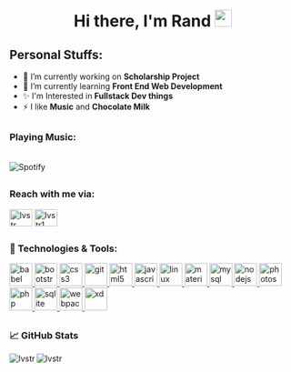 <h1 align="center">Hi there, I'm Rand <img src="https://raw.githubusercontent.com/sProDev/sProDev/master/images/wave.gif" width="30px"></h1>

## **Personal Stuffs:**
- 🔭 I’m currently working on **Scholarship Project**
- 🌱 I’m currently learning **Front End Web Development**
- ✨ I'm Interested in **Fullstack Dev things**
- ⚡ I like **Music** and **Chocolate Milk**



## <h3 align="left">Playing Music:</h3>

&nbsp; <br> ![Spotify](https://spotify-seven-rho.vercel.app/api/spotify)
  
## <h3 align="left">Reach with me via:</h3>

<p align="left">
<a href="https://twitter.com/lvstr__" target="blank"><img align="center" src="https://cdn.jsdelivr.net/npm/simple-icons@3.0.1/icons/twitter.svg" alt="lvstr__" height="30" width="40"/></a>
<a href="https://fb.com/lvstr1" target="blank"><img align="center" src="https://cdn.jsdelivr.net/npm/simple-icons@3.0.1/icons/facebook.svg" alt="lvstr1" height="30"width="40"/></a 
  <br>

## <h3 align="left">🔧 Technologies & Tools:</h3>

<p align="left"> <a href="https://babeljs.io/" target="_blank"> <img src="https://www.vectorlogo.zone/logos/babeljs/babeljs-icon.svg" alt="babel" width="40" height="40"/> </a> <a href="https://getbootstrap.com" target="_blank"> <img src="https://devicons.github.io/devicon/devicon.git/icons/bootstrap/bootstrap-plain.svg" alt="bootstrap" width="40" height="40"/> </a> <a href="https://www.w3schools.com/css/" target="_blank"> <img src="https://devicons.github.io/devicon/devicon.git/icons/css3/css3-original-wordmark.svg" alt="css3" width="40" height="40"/> </a> <a href="https://git-scm.com/" target="_blank"> <img src="https://www.vectorlogo.zone/logos/git-scm/git-scm-icon.svg" alt="git" width="40" height="40"/> </a> <a href="https://www.w3.org/html/" target="_blank"> <img src="https://devicons.github.io/devicon/devicon.git/icons/html5/html5-original-wordmark.svg" alt="html5" width="40" height="40"/> </a> <a href="https://developer.mozilla.org/en-US/docs/Web/JavaScript" target="_blank"> <img src="https://devicons.github.io/devicon/devicon.git/icons/javascript/javascript-original.svg" alt="javascript" width="40" height="40"/> </a> <a href="https://www.linux.org/" target="_blank"> <img src="https://devicons.github.io/devicon/devicon.git/icons/linux/linux-original.svg" alt="linux" width="40" height="40"/> </a> <a href="https://materializecss.com/" target="_blank"> <img src="https://raw.githubusercontent.com/prplx/svg-logos/5585531d45d294869c4eaab4d7cf2e9c167710a9/svg/materialize.svg" alt="materialize" width="40" height="40"/> </a> <a href="https://www.mysql.com/" target="_blank"> <img src="https://devicons.github.io/devicon/devicon.git/icons/mysql/mysql-original-wordmark.svg" alt="mysql" width="40" height="40"/> </a> <a href="https://nodejs.org" target="_blank"> <img src="https://devicons.github.io/devicon/devicon.git/icons/nodejs/nodejs-original-wordmark.svg" alt="nodejs" width="40" height="40"/> </a> <a href="https://www.photoshop.com/en" target="_blank"> <img src="https://devicons.github.io/devicon/devicon.git/icons/photoshop/photoshop-plain.svg" alt="photoshop" width="40" height="40"/> </a> <a href="https://www.php.net" target="_blank"> <img src="https://devicons.github.io/devicon/devicon.git/icons/php/php-original.svg" alt="php" width="40" height="40"/> </a> <a href="https://www.sqlite.org/" target="_blank"> <img src="https://www.vectorlogo.zone/logos/sqlite/sqlite-icon.svg" alt="sqlite" width="40" height="40"/> </a> <a href="https://webpack.js.org" target="_blank"> <img src="https://devicons.github.io/devicon/devicon.git/icons/webpack/webpack-original.svg" alt="webpack" width="40" height="40"/> </a> <a href="https://www.adobe.com/products/xd.html" target="_blank"> <img src="https://cdn.worldvectorlogo.com/logos/adobe-xd.svg" alt="xd" width="40" height="40"/> </a> </p>


## <h3 align="left">&#x1f4c8; GitHub Stats</h3>

<p><img align="left" src="https://github-readme-stats.vercel.app/api/top-langs?username=lvstr&show_icons=true&locale=en&layout=compact" alt="lvstr" /></p>

<p><img align="center" src="https://github-readme-stats.vercel.app/api?username=lvstr&show_icons=true&locale=en" alt="lvstr" /></p>
